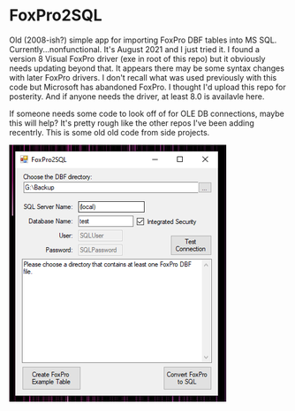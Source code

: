 # FoxPro2SQL

Old (2008-ish?) simple app for importing FoxPro DBF tables into MS SQL. Currently...nonfunctional. It's August 2021 and I just tried it. I found a version 8 Visual FoxPro driver (exe in root of this repo) but it obviously needs updating beyond that. It appears there may be some syntax changes with later FoxPro drivers. I don't recall what was used previously with this code but Microsoft has abandoned FoxPro. I thought I'd upload this repo for posterity. And if anyone needs the driver, at least 8.0 is availavle here.

If someone needs some code to look off of for OLE DB connections, maybe this will help? It's pretty rough like the other repos I've been adding recentrly. This is some old old code from side projects.

![Main Form](/Capture.PNG)
